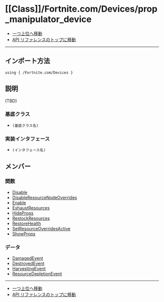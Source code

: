 # [[Class]]/Fortnite.com/Devices/prop_manipulator_device

- [一つ上位へ移動](../main.md)
- [API リファレンスのトップに移動](../../../main.md)

---

## インポート方法

```verse
using { /Fortnite.com/Devices }
```

## 説明

(TBD)

### 基底クラス

- `(基底クラス名)`

### 実装インタフェース

- `(インタフェース名)`

## メンバー

### 関数

- [Disable](./F_Disable/main.md)
- [DisableResourceNodeOverrides](./F_DisableResourceNodeOverrides/main.md)
- [Enable](./F_Enable/main.md)
- [ExhaustResources](./F_ExhaustResources/main.md)
- [HideProps](./F_HideProps/main.md)
- [RestockResources](./F_RestockResources/main.md)
- [RestoreHealth](./F_RestoreHealth/main.md)
- [SetResourceOverridesActive](./F_SetResourceOverridesActive/main.md)
- [ShowProps](./F_ShowProps/main.md)

### データ

- [DamagedEvent](./D_DamagedEvent/main.md)
- [DestroyedEvent](./D_DestroyedEvent/main.md)
- [HarvestingEvent](./D_HarvestingEvent/main.md)
- [ResourceDepletionEvent](./D_ResourceDepletionEvent/main.md)

---

- [一つ上位へ移動](../main.md)
- [API リファレンスのトップに移動](../../../main.md)
